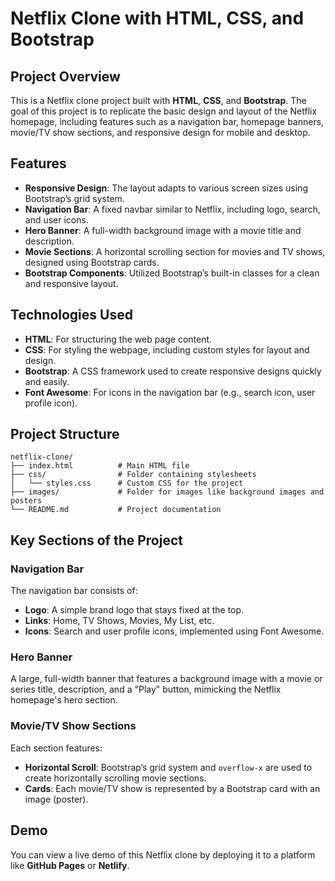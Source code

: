 # Netflix Clone with HTML, CSS, and Bootstrap

## Project Overview

This is a Netflix clone project built with **HTML**, **CSS**, and **Bootstrap**. The goal of this project is to replicate the basic design and layout of the Netflix homepage, including features such as a navigation bar, homepage banners, movie/TV show sections, and responsive design for mobile and desktop.

## Features

- **Responsive Design**: The layout adapts to various screen sizes using Bootstrap’s grid system.
- **Navigation Bar**: A fixed navbar similar to Netflix, including logo, search, and user icons.
- **Hero Banner**: A full-width background image with a movie title and description.
- **Movie Sections**: A horizontal scrolling section for movies and TV shows, designed using Bootstrap cards.
- **Bootstrap Components**: Utilized Bootstrap’s built-in classes for a clean and responsive layout.

## Technologies Used

- **HTML**: For structuring the web page content.
- **CSS**: For styling the webpage, including custom styles for layout and design.
- **Bootstrap**: A CSS framework used to create responsive designs quickly and easily.
- **Font Awesome**: For icons in the navigation bar (e.g., search icon, user profile icon).

## Project Structure

```
netflix-clone/
├── index.html          # Main HTML file
├── css/                # Folder containing stylesheets
│   └── styles.css      # Custom CSS for the project
├── images/             # Folder for images like background images and posters
└── README.md           # Project documentation
```

## Key Sections of the Project

### Navigation Bar

The navigation bar consists of:

- **Logo**: A simple brand logo that stays fixed at the top.
- **Links**: Home, TV Shows, Movies, My List, etc.
- **Icons**: Search and user profile icons, implemented using Font Awesome.

### Hero Banner

A large, full-width banner that features a background image with a movie or series title, description, and a "Play" button, mimicking the Netflix homepage's hero section.

### Movie/TV Show Sections

Each section features:

- **Horizontal Scroll**: Bootstrap’s grid system and `overflow-x` are used to create horizontally scrolling movie sections.
- **Cards**: Each movie/TV show is represented by a Bootstrap card with an image (poster).
## Demo

You can view a live demo of this Netflix clone by deploying it to a platform like **GitHub Pages** or **Netlify**.

